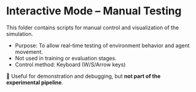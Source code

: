 # Interactive Mode – Manual Testing

This folder contains scripts for manual control and visualization of the simulation.

- Purpose: To allow real-time testing of environment behavior and agent movement.
- Not used in training or evaluation stages.
- Control method: Keyboard (W/S/Arrow keys)

🧪 Useful for demonstration and debugging, but **not part of the experimental pipeline**.
